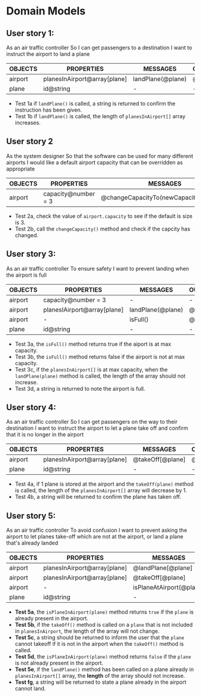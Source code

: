 
# Domain Models

## User story 1: 
As an air traffic controller
So I can get passengers to a destination
I want to instruct the airport to land a plane

| **OBJECTS** | **PROPERTIES**               | **MESSAGES**      | **OUTPUTS** |
| ----------- | ---------------------------- | ----------------- | ----------- |
| airport     | planesInAirport@array[plane] | landPlane(@plane) | @string     |
| plane       | id@string                    | -                 | -           |

- Test 1a if  `landPlane()` is called, a string is returned to confirm the instruction has been given. 
- Test 1b if `landPlane()` is called, the length of `planesInAirport[]` array increases. 

## User story 2 
As the system designer
So that the software can be used for many different airports
I would like a default airport capacity that can be overridden as appropriate

| **OBJECTS** | **PROPERTIES**      | **MESSAGES**                          | **OUTPUTS** |
| ----------- | ------------------- | ------------------------------------- | ----------- |
| airport     | capacity@number = 3 | @changeCapacityTo(newCapacity@number) | @void       |

- Test 2a, check the value of `airport.capacity` to see if the default is size is 3. 
- Test 2b, call the `changeCapacity()` method and check if the capcity has changed. 
  
## User story 3:
As an air traffic controller
To ensure safety
I want to prevent landing when the airport is full


| **OBJECTS** | **PROPERTIES**              | **MESSAGES**      | **OUTPUTS** |
| ----------- | --------------------------- | ----------------- | ----------- |
| airport     | capacity@number = 3         | -                 | -           |
| airport     | planesIAirport@array[plane] | landPlane(@plane) | @string     |
| airport     | -                           | isFull()          | @bool       |
| plane       | id@string                   | -                 | -           |

- Test 3a, the `isFull()` method returns true if the aiport is at max capacity.
- Test 3b, the `isFull()` method returns false if the airport is not at max capacity.
- Test 3c, if the `planesInAirport[]` is at max capacity, when the `landPlane(plane)` method is called, the length of the array should not increase.
- Test 3d, a string is returned to note the airport is full.

## User story 4:
As an air traffic controller
So I can get passengers on the way to their destination
I want to instruct the airport to let a plane take off and confirm that it is no longer in the airport

| **OBJECTS** | **PROPERTIES**               | **MESSAGES**     | **OUTPUTS** |
| ----------- | ---------------------------- | ---------------- | ----------- |
| airport     | planesInAirport@array[plane] | @takeOff[@plane] | @string     |
| plane       | id@string                    | -                | -           |

- Test 4a, if 1 plane is stored at the airport and the `takeOff(plane)` method is called, the length of the `planesInAirport[]` array will decrease by 1. 
- Test 4b, a string will be returned to confirm the plane has taken off.


## User story 5: 
As an air traffic controller
To avoid confusion
I want to prevent asking the airport to let planes take-off which are not at the airport, or land a plane that's already landed 

| **OBJECTS** | **PROPERTIES**               | **MESSAGES**             | **OUTPUTS** |
| ----------- | ---------------------------- | ------------------------ | ----------- |
| airport     | planesInAirport@array[plane] | @landPlane[@plane]       | @string     |
| airport     | planesInAirport@array[plane] | @takeOff[@plane]         | @string     |
| airport     | -                            | isPlaneAtAirport(@plane) | @void       |
| plane       | id@string                    | -                        | -           | - |

- **Test 5a**, the `isPlaneInAirport(plane)` method returns `true` if the `plane` is already present in the airport.
- **Test 5b**, if the `takeOff()` method is called on a `plane` that is not included in `planesInAirport`, the length of the array will not change. 
- **Test 5c**, a string should be returned to inform the user that the `plane` cannot takeoff if it is not in the airport when the `takeOff()` method is called. 
- **Test 5d**, the `isPlaneInAirport(plane)` method returns `false` if the `plane` is not already present in the airport.
- **Test 5e**, if the `landPlane()` method has been called on a plane already in  `planesInAirport[]` array, the **length** of the array should not increase.
- **Test fg**, a string will be returned to state a plane already in the airport cannot land.
